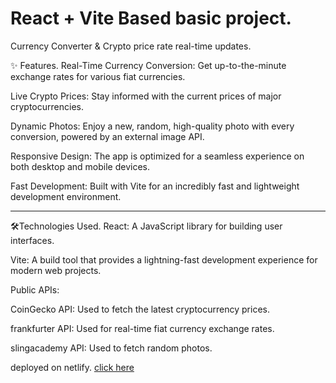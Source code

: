 # React + Vite Based basic project.
Currency Converter & Crypto price rate real-time updates.



✨ Features.
Real-Time Currency Conversion: Get up-to-the-minute exchange rates for various fiat currencies.

Live Crypto Prices: Stay informed with the current prices of major cryptocurrencies.

Dynamic Photos: Enjoy a new, random, high-quality photo with every conversion, powered by an external image API.

Responsive Design: The app is optimized for a seamless experience on both desktop and mobile devices.

Fast Development: Built with Vite for an incredibly fast and lightweight development environment.

---


🛠️Technologies Used.
React: A JavaScript library for building user interfaces.

Vite: A build tool that provides a lightning-fast development experience for modern web projects.

Public APIs:

CoinGecko API: Used to fetch the latest cryptocurrency prices.

frankfurter API: Used for real-time fiat currency exchange rates.

slingacademy API: Used to fetch random photos.


deployed on netlify.
[click here](https://vite-react-basic.netlify.app/)

<!-- This template provides a minimal setup to get React working in Vite with HMR and some ESLint rules.

Currently, two official plugins are available:

- [@vitejs/plugin-react](https://github.com/vitejs/vite-plugin-react/blob/main/packages/plugin-react) uses [Babel](https://babeljs.io/) for Fast Refresh
- [@vitejs/plugin-react-swc](https://github.com/vitejs/vite-plugin-react/blob/main/packages/plugin-react-swc) uses [SWC](https://swc.rs/) for Fast Refresh

## Expanding the ESLint configuration

If you are developing a production application, we recommend using TypeScript with type-aware lint rules enabled. Check out the [TS template](https://github.com/vitejs/vite/tree/main/packages/create-vite/template-react-ts) for information on how to integrate TypeScript and [`typescript-eslint`](https://typescript-eslint.io) in your project. -->
